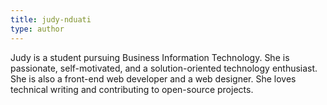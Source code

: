 ```yaml
---
title: judy-nduati
type: author
---
```

Judy is a student pursuing Business Information Technology. She is passionate, self-motivated, and a solution-oriented technology enthusiast. She is also a front-end web developer and a web designer. She loves technical writing and contributing to open-source projects.
